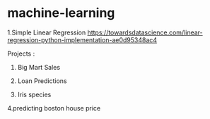 # machine-learning

1.Simple Linear Regression https://towardsdatascience.com/linear-regression-python-implementation-ae0d95348ac4

Projects : 
   1. Big Mart Sales

   2. Loan Predictions
           
   3. Iris species
   
   4.predicting boston house price
